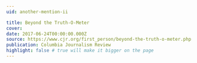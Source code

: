 ```yaml
---
uid: another-mention-ii

title: Beyond the Truth-O-Meter
cover:
date: 2017-06-24T00:00:00.000Z
source: https://www.cjr.org/first_person/beyond-the-truth-o-meter.php
publication: Columbia Journalism Review
highlight: false # true will make it bigger on the page
---
```

